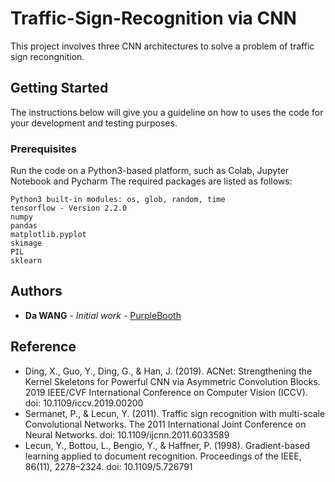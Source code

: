 # Traffic-Sign-Recognition via CNN 

This project involves three CNN architectures to solve a problem of traffic sign recongnition.

## Getting Started

The instructions below will give you a guideline on how to uses the code for your development and testing purposes.

### Prerequisites

Run the code on a Python3-based platform, such as Colab, Jupyter Notebook and Pycharm
The required packages are listed as follows:

```
Python3 built-in modules: os, glob, random, time
tensorflow - Version 2.2.0
numpy
pandas
matplotlib.pyplot
skimage
PIL
sklearn
```

## Authors

* **Da WANG** - *Initial work* - [PurpleBooth](https://github.com/lDa-WANGl)

## Reference

* Ding, X., Guo, Y., Ding, G., & Han, J. (2019). ACNet: Strengthening the Kernel Skeletons for Powerful CNN via Asymmetric Convolution Blocks. 2019 IEEE/CVF International Conference on Computer Vision (ICCV). doi: 10.1109/iccv.2019.00200
* Sermanet, P., & Lecun, Y. (2011). Traffic sign recognition with multi-scale Convolutional Networks. The 2011 International Joint Conference on Neural Networks. doi: 10.1109/ijcnn.2011.6033589
* Lecun, Y., Bottou, L., Bengio, Y., & Haffner, P. (1998). Gradient-based learning applied to document recognition. Proceedings of the IEEE, 86(11), 2278–2324. doi: 10.1109/5.726791

